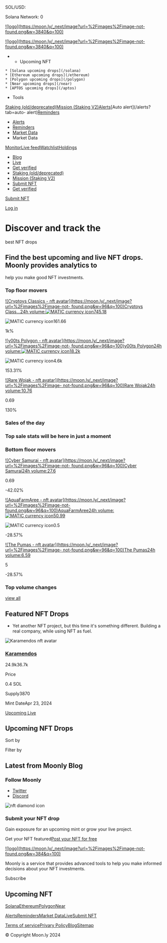 SOL/USD:

Solana Network: 0

[![logo](https://moon.ly/_next/image?url=%2Fimages%2Fimage-not-
found.png&w=3840&q=100)](/)

[![logo](https://moon.ly/_next/image?url=%2Fimages%2Fimage-not-
found.png&w=3840&q=100)](/)

  *   * Upcoming NFT

    * [Solana upcoming drops](/solana)
    * [Ethereum upcoming drops](/ethereum)
    * [Polygon upcoming drops](/polygon)
    * [Near upcoming drops](/near)
    * [APTOS upcoming drops](/aptos)

  * Tools

[Staking (old/deprecated)](/staking)[Mission (Staking
V2)](/mission)[Alerts](/alerts)[Auto alert](/alerts?tab=auto-
alert)[Reminders](/reminders)

  * [Alerts](/alerts)
  * [Reminders](/reminders)
  * [Market Data](/monitor)
  * Market Data

[Monitor](/monitor)[Live
feed](/live)[Watchlist](/watchlist)[Holdings](/holdings)

  * [Blog](https://moon.ly/blog/)
  * [Live](/live)
  * [Get verified](/get-verified)
  * [Staking (old/deprecated)](/staking)
  * [Mission (Staking V2)](/mission)
  * [Submit NFT](/nft/submit)
  * [Get verified](/get-verified)

[Submit NFT](/nft/submit)

[Log in](/login?from=%2F)

# Discover and track the  
best NFT drops

## Find the best upcoming and live NFT drops. Moonly provides analytics to
help you make good NFT investments.

### Top floor movers

[![Cryptoys Classics - nft
avatar](https://moon.ly/_next/image?url=%2Fimages%2Fimage-not-
found.png&w=96&q=100)Cryptoys Class...24h volume:![MATIC currency
icon](/images/blockchains/polygon-logo.svg)745.18](/nft/cryptoys-classics)

![MATIC currency icon](/images/blockchains/polygon-logo.svg)161.66

1k%

[![y00ts Polygon - nft
avatar](https://moon.ly/_next/image?url=%2Fimages%2Fimage-not-
found.png&w=96&q=100)y00ts Polygon24h volume:![MATIC currency
icon](/images/blockchains/polygon-logo.svg)18.2k](/nft/y00ts-polygon)

![MATIC currency icon](/images/blockchains/polygon-logo.svg)4.6k

153.31%

[![Rare Wojak - nft avatar](https://moon.ly/_next/image?url=%2Fimages%2Fimage-
not-found.png&w=96&q=100)Rare Wojak24h volume:10.76](/nft/rare-wojak)

0.69

130%

### Sales of the day

### Top sale stats will be here in just a moment

### Bottom floor movers

[![Cyber Samurai - nft
avatar](https://moon.ly/_next/image?url=%2Fimages%2Fimage-not-
found.png&w=96&q=100)Cyber Samurai24h volume:27.6](/nft/cyber-samurai)

0.69

-42.02%

[![AquaFarmAree - nft
avatar](https://moon.ly/_next/image?url=%2Fimages%2Fimage-not-
found.png&w=96&q=100)AquaFarmAree24h volume:![MATIC currency
icon](/images/blockchains/polygon-logo.svg)50.99](/nft/aquafarmaree)

![MATIC currency icon](/images/blockchains/polygon-logo.svg)0.5

-28.57%

[![The Pumas - nft avatar](https://moon.ly/_next/image?url=%2Fimages%2Fimage-
not-found.png&w=96&q=100)The Pumas24h volume:6.59](/nft/the-pumas)

5

-28.57%

### Top volume changes

[view all](/monitor)

## Featured NFT Drops

  * Yet another NFT project, but this time it's something different. Building a real company, while using NFT as fuel.

![Karamendos nft
avatar](https://moon.ly/_next/image?url=https%3A%2F%2Fimg.moon.ly%2Fimages%2Fnft%2F56%2F56%2FbG9jYWw6Ly8vdXBsb2Fkcy9uZnQvNTZiZTZkMDAtNzg1NS00NzdlLTkzOTEtNzFjOGVmOTIzZWY4LndlYnA.webp&w=128&q=100)

### [Karamendos](/nft/karamendos)

24.9k36.7k

Price

0.4 SOL

Supply3870

Mint DateApr 23, 2024

[ Upcoming](/)[ Live](/?queryMode=all)

## Upcoming NFT Drops

Sort by

Filter by

## Latest from Moonly Blog

### Follow Moonly

  * [Twitter](https://twitter.com/MoonlyNft)
  * [Discord](https://discord.gg/Guxhm2ShEj)

![nft diamond
icon](https://moon.ly/_next/image?url=%2F_next%2Fstatic%2Fmedia%2Fdiamond.e7075421.png&w=96&q=100)

### Submit your NFT drop

Gain exposure for an upcoming mint or grow your live project.

Get your NFT featured[Post your NFT for free](/nft/submit)

[![logo](https://moon.ly/_next/image?url=%2Fimages%2Fimage-not-
found.png&w=384&q=100)](/)

Moonly is a service that provides advanced tools to help you make informed
decisions about your NFT investments.

Subscribe

## Upcoming NFT

[Solana](/solana)[Ethereum](/ethereum)[Polygon](/polygon)[Near](/near)

[Alerts](/alerts)[Reminders](/reminders)[Market
Data](/monitor)[Live](/live)[Submit NFT](/nft/submit)

[Terms of service](/#)[Privary
Policy](/#)[Blog](https://moon.ly/blog/)[Sitemap](/sitemap)

[](https://twitter.com/MoonlyNft)[](https://discord.com/invite/TjsDewNRtD)

© Copyright Moon.ly 2024

